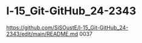 ﻿# l-15_Git-GitHub_24-2343
https://github.com/SiSOustE/l-15_Git-GitHub_24-2343/edit/main/README.md
0037
